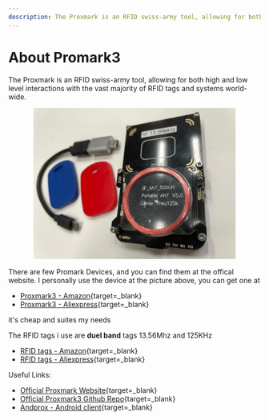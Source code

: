 ```yaml
---
description: The Proxmark is an RFID swiss-army tool, allowing for both high and low level interactions with the vast majority of RFID tags and systems world-wide.
---
```


# About Promark3

The Proxmark is an RFID swiss-army tool, allowing for both high and low level interactions with the vast majority of RFID tags and systems world-wide.

<div style="width:80%; margin:0 auto">
   <img src="/assets/images/penetration-testing/proxmark/rsz_img_1044.jpg" alt="terminal screenshot">
</div>

There are few Promark Devices, and you can find them at the offical website. I personally use the device at the picture above, you can get one at

- [Proxmark3 - Amazon](https://amzn.to/3AcCQvL){target=\_blank}
- [Proxmark3 - Aliexpress](https://s.click.aliexpress.com/e/_APt1x8){target=\_blank}

it's cheap and suites my needs

The RFID tags i use are **duel band** tags 13.56Mhz and 125KHz

- [RFID tags - Amazon](https://amzn.to/2XdKnfv){target=\_blank}
- [RFID tags - Aliexpress](https://s.click.aliexpress.com/e/_AA0WMy){target=\_blank}

Useful Links:

- [Official Proxmark Website](http://www.proxmark.org/){target=\_blank}
- [Official Proxmark3 Github Repo](https://github.com/Proxmark/proxmark3){target=\_blank}
- [Andprox - Android client](https://github.com/AndProx/AndProx){target=\_blank}
